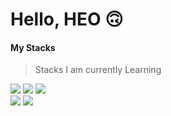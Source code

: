 # Hello, HEO 🙃


#### My Stacks

> Stacks I am currently Learning

<p>
	<img src="https://img.shields.io/badge/Swift-FA7343?style=flat-square&logo=Swift&logoColor=white"/></a>
  	<img src="https://img.shields.io/badge/Xcode-1575F9?style=flat-square&logo=Xcode&logoColor=white"/></a>
	<img src="https://img.shields.io/badge/CocoaPods-EE3322?style=flat-square&logo=CocoaPods&logoColor=white"/></a>
	<br>
	<img src="https://img.shields.io/badge/Notion-000000?style=flat-square&logo=Notion&logoColor=white"/></a>
	<img src="https://img.shields.io/badge/Adobe XD-FF61F6?style=flat-square&logo=Adobe-XD&logoColor=black"/>
</p>

